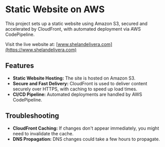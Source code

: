 # Static Website on AWS

This project sets up a static website using Amazon S3, secured and accelerated by CloudFront, with automated deployment via AWS CodePipeline.

Visit the live website at: [www.shelandelivera.com](https://www.shelandelivera.com)


## Features

- **Static Website Hosting:** The site is hosted on Amazon S3.
- **Secure and Fast Delivery:** CloudFront is used to deliver content securely over HTTPS, with caching to speed up load times.
- **CI/CD Pipeline:** Automated deployments are handled by AWS CodePipeline.


## Troubleshooting

- **CloudFront Caching:** If changes don't appear immediately, you might need to invalidate the cache.
- **DNS Propagation:** DNS changes could take a few hours to propagate.
